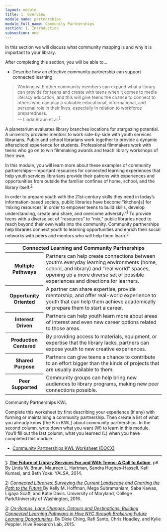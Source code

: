 ```yaml
---
layout: module
title: 1. Overview
module_name: partnerships
module_full_name: Community Partnerships
section: 1. Introduction
subsection: one
---
```


In this section we will discuss what community mapping is and why it is important to your library. 

<div class="objectives">
	<p>After completing this section, you will be able to...</p>
<ul>
  <li>Describe how an effective community partnership can support connected learning </li>
</ul>
</div>

>Working with other community members can expand what a library can provide for teens and create with teens when it comes to media literacy education, and this will give teens the chance to connect to others who can play a valuable educational, informational, and personal role in their lives, especially in relation to workforce preparedness.<br/>— Linda Braun et al.<sup><a href="#fn1" name="1">1</a></sup> 

A planetarium evaluates library branches locations for stargazing potential. A university provides mentors to work side-by-side with youth services librarians. Public and school librarians work together to provide a dynamic afterschool experience for students. Professional filmmakers work with teens who go on to win filmmaking awards and teach library workshops of their own. 

In this module, you will learn more about these examples of community partnerships—important resources for connected learning experiences that help youth services librarians provide their patrons with experiences and opportunities from outside the familiar confines of home, school, and the library itself.<sup><a href="#fn2" name="2">2</a></sup> 

In order to prepare youth with the 21st-century skills they need in today’s information-based society, public libraries have become “kitchen[s] for ‘mixing resources’ in order to empower teens to build skills, develop understanding, create and share, and overcome adversity.”<sup><a href="#fn1" name="1">1</a></sup> To provide teens with a diverse set of “resources” to “mix,” public libraries need to reach beyond their own walls into the community. Community partnerships help libraries connect youth to learning opportunities and enrich their social networks with peers and mentors who will help them learn.<sup><a href="#fn3" name="3">3</a></sup> 

<table class="colorful-th">
	<tr><th colspan="2" class="th-black">Connected Learning and Community Partnerships</th></tr>
	<tr><th>Multiple Pathways</th><td>Partners can help create connections between youth’s everyday learning environments (home, school, and library) and “real world” spaces, opening up a more diverse set of possible experiences and directions for learners.</td></tr>
  	<tr><th>Opportunity Oriented</th><td>A partner can share expertise, provide mentorship, and offer real-world experience to youth that can help them achieve academically or prepare them to start a career.</td></tr>
  	<tr><th>Interest Driven</th><td>Partners can help youth learn more about areas of interest and even new career options related to those areas.</td></tr>
	<tr><th>Production Centered</th><td>By providing access to materials, equipment, or expertise that the library lacks, partners can expose youth to new creative experiences.</td></tr>
	<tr><th>Shared Purpose</th><td>Partners can give teens a chance to contribute to an effort bigger than the kinds of projects that are usually available to them. </td></tr>
	<tr><th>Peer Supported</th><td>Community groups can help bring new audiences to library programs, making new peer connections possible. </td></tr>
</table>


<div class="reflection">
	<p>Community Partnerships KWL</p>
<p>Complete this worksheet by first describing your experience (if any) with forming or maintaining a community partnership. Then create a list of what you already know (the K in KWL) about community partnerships. In the second column, write down what you want (W) to learn in this module. You’ll fill out the last column, what you learned (L) when you have completed this module.</p>
<ul><li><a href="docs/partnerships_KWL.docx">Community Partnerships KWL Worksheet (DOCX)</a></li></ul>

</div>

<hr/>

<a href="#1" name="fn1">1</a>: [**The Future of Library Services For and With Teens: A Call to Action**](http://www.ala.org/yaforum/future-library-services-and-teens-project-report), p8. By Linda W. Braun, Maureen L. Hartman, Sandra Hughes-Hassell, Kafi Kumasi, and Beth Yoke. YALSA, 2014. 

<a name="fn2" href="#2">2</a>: [_Connected Libraries: Surveying the Current Landscape and Charting the Path to the Future_ ](http://connectedlib.ischool.uw.edu/connected-learning-in-libraries) By Kelly M. Hoffman, Mega Subramaniam, Saba Kawas, Ligaya Scaff, and Katie Davis. University of Maryland, College Park/University of Washington, 2016.

<a name="fn3" href="#3">3</a>: [_On-Ramps, Lane Changes, Detours and Destinations: Building Connected Learning Pathways in Hive NYC through Brokering Future Learning Opportunities_](https://hiveresearchlab.org/2015/04/13/on-ramps-lane-changes-detours-and-destinations-new-community-developed-white-paper-on-supporting-pathways-through-brokering/). By Dixie Ching, Rafi Santo, Chris Hoadley, and Kylie Peppler. Hive Research Lab, 2015.